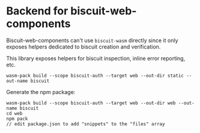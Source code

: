# Backend for biscuit-web-components

Biscuit-web-components can't use `biscuit-wasm` directly since it only exposes helpers dedicated to biscuit creation and verification.

This library exposes helpers for biscuit inspection, inline error reporting, etc.

```
wasm-pack build --scope biscuit-auth --target web --out-dir static --out-name biscuit
```

Generate the npm package:

```
wasm-pack build --scope biscuit-auth --target web --out-dir web --out-name biscuit
cd web
npm pack
// edit package.json to add "snippets" to the "files" array
```

